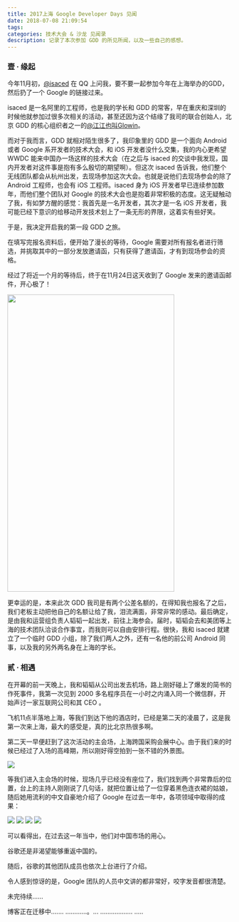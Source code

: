 ```yaml
---
title: 2017上海 Google Developer Days 见闻
date: 2018-07-08 21:09:54
tags:
categories: 技术大会 & 沙龙 见闻录
description: 记录了本次参加 GDD 的所见所闻，以及一些自己的感想。
---
```


### 壹 · 缘起
今年11月初，[@isaced](http://www.isaced.com/) 在 QQ 上问我，要不要一起参加今年在上海举办的GDD，然后扔了一个 Google 的链接过来。

isaced 是一名阿里的工程师，也是我的学长和 GDD 的常客，早在重庆和深圳的时候他就参加过很多次相关的活动，甚至还因为这个结缘了我司的联合创始人，北京 GDD 的核心组织者之一的[@江江也叫Glowin](https://juejin.im/user/551ca9d6e4b0cd5b6237420e)。

而对于我而言，GDD 就相对陌生很多了，我印象里的 GDD 是一个面向 Android 或者 Google 系开发者的技术大会，和 iOS 开发者没什么交集，我的内心更希望 WWDC 能来中国办一场这样的技术大会（在之后与 isaced 的交谈中我发现，国内开发者对这件事是抱有多么殷切的期望啊）。但这次 isaced 告诉我，他们整个无线团队都会从杭州出发，去现场参加这次大会。也就是说他们去现场参会的除了 Android 工程师，也会有 iOS 工程师。isaced 身为 iOS 开发者早已连续参加数年，而他们整个团队对 Google 的技术大会也是抱着非常积极的态度。这无疑触动了我，有如梦方醒的感觉：我首先是一名开发者，其次才是一名 iOS 开发者，我可能已经下意识的给移动开发技术划上了一条无形的界限，这着实有些好笑。

于是，我决定开启我的第一段 GDD 之旅。

在填写完报名资料后，便开始了漫长的等待，Google 需要对所有报名者进行筛选，并挑取其中的一部分发放邀请函，只有获得了邀请函，才有到现场参会的资格。

经过了将近一个月的等待后，终于在11月24日这天收到了 Google 发来的邀请函邮件，开心极了！

<img src="http://ofg0p74ar.bkt.clouddn.com/QQ20180708-0.png" width="375" height="667">


更幸运的是，本来此次 GDD 我司是有两个公差名额的，在得知我也报名了之后，我们老板主动把他自己的名额让给了我，泪流满面，非常非常的感动。最后确定，是由我和运营组负责人韬韬一起出发，前往上海参会。届时，韬韬会去和美团等上海的技术团队洽谈合作事宜，而我则可以自由安排行程。很快，我和 isaced 就建立了一个临时 GDD 小组，除了我们两人之外，还有一名他的前公司 Android 同事，以及我的另外两名身在上海的学长。

### 贰 · 相遇

在开幕的前一天晚上，我和韬韬从公司出发去机场，路上刚好碰上了爆发的简书的作死事件，我第一次见到 2000 多名程序员在一小时之内涌入同一个微信群，开始声讨一家互联网公司和其 CEO 。

飞机11点半落地上海，等我们到达下他的酒店时，已经是第二天的凌晨了，这是我第一次来上海，最大的感受是，真的比北京热很多啊。


第二天一早便赶到了这次活动的主会场，上海跨国采购会展中心。由于我们来的时候已经过了入场的高峰期，所以刚好得空拍到一张不错的外景图。


<img src = "http://ofg0p74ar.bkt.clouddn.com/2C0B87190C92F54BE71BC58FB2E79FBE.jpg">


等我们进入主会场的时候，现场几乎已经没有座位了，我们找到两个非常靠后的位置，台上的主持人刚刚说了几句话，就把位置让给了一位穿着黑色连衣裙的姑娘，随后她用流利的中文自豪地介绍了 Google 在过去一年中，各项领域中取得的成果：

<img src="http://ofg0p74ar.bkt.clouddn.com/2B2248DA897696E9E0CEDF266161F2D4.jpg">


<img src="http://ofg0p74ar.bkt.clouddn.com/ADCAECBA3EFE7ECCE55E5751EFCF41C4.jpg">

<img src="http://ofg0p74ar.bkt.clouddn.com/CD48CADF088A83974E93AA4332703789.jpg">

<img src ="http://ofg0p74ar.bkt.clouddn.com/8ACFA1387929E0B72F52361A14F15465.jpg">

可以看得出，在过去这一年当中，他们对中国市场的用心。

谷歌还是非渴望能够重返中国的。

随后，谷歌的其他团队成员也依次上台进行了介绍。

令人感到惊讶的是，Google 团队的人员中文讲的都非常好，咬字发音都很清楚。

未完待续......

博客正在迁移中.......
............。...
..................
.....